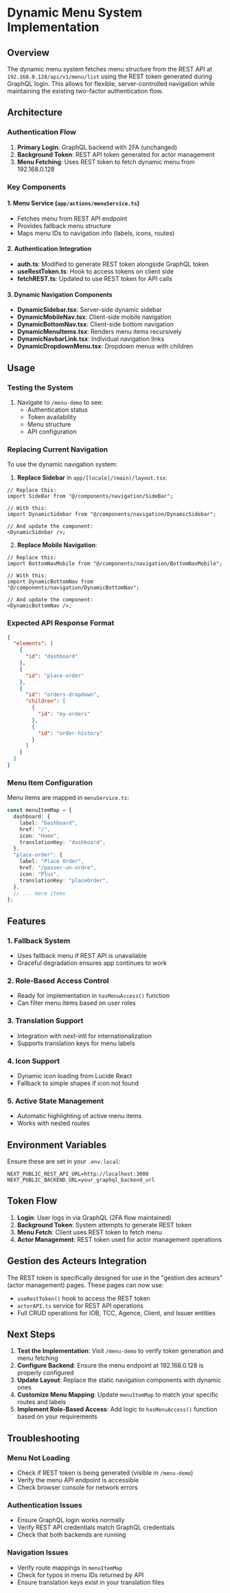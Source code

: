 # Dynamic Menu System Implementation

## Overview

The dynamic menu system fetches menu structure from the REST API at `192.168.0.128/api/v1/menu/list` using the REST token generated during GraphQL login. This allows for flexible, server-controlled navigation while maintaining the existing two-factor authentication flow.

## Architecture

### Authentication Flow

1. **Primary Login**: GraphQL backend with 2FA (unchanged)
2. **Background Token**: REST API token generated for actor management
3. **Menu Fetching**: Uses REST token to fetch dynamic menu from 192.168.0.128

### Key Components

#### 1. Menu Service (`app/actions/menuService.ts`)

- Fetches menu from REST API endpoint
- Provides fallback menu structure
- Maps menu IDs to navigation info (labels, icons, routes)

#### 2. Authentication Integration

- **auth.ts**: Modified to generate REST token alongside GraphQL token
- **useRestToken.ts**: Hook to access tokens on client side
- **fetchREST.ts**: Updated to use REST token for API calls

#### 3. Dynamic Navigation Components

- **DynamicSidebar.tsx**: Server-side dynamic sidebar
- **DynamicMobileNav.tsx**: Client-side mobile navigation
- **DynamicBottomNav.tsx**: Client-side bottom navigation
- **DynamicMenuItems.tsx**: Renders menu items recursively
- **DynamicNavbarLink.tsx**: Individual navigation links
- **DynamicDropdownMenu.tsx**: Dropdown menus with children

## Usage

### Testing the System

1. Navigate to `/menu-demo` to see:
   - Authentication status
   - Token availability
   - Menu structure
   - API configuration

### Replacing Current Navigation

To use the dynamic navigation system:

1. **Replace Sidebar** in `app/[locale]/(main)/layout.tsx`:

```tsx
// Replace this:
import SideBar from "@/components/navigation/SideBar";

// With this:
import DynamicSidebar from "@/components/navigation/DynamicSidebar";

// And update the component:
<DynamicSidebar />;
```

2. **Replace Mobile Navigation**:

```tsx
// Replace this:
import BottomNavMobile from "@/components/navigation/BottomNavMobile";

// With this:
import DynamicBottomNav from "@/components/navigation/DynamicBottomNav";

// And update the component:
<DynamicBottomNav />;
```

### Expected API Response Format

```json
{
  "elements": [
    {
      "id": "dashboard"
    },
    {
      "id": "place-order"
    },
    {
      "id": "orders-dropdown",
      "children": [
        {
          "id": "my-orders"
        },
        {
          "id": "order-history"
        }
      ]
    }
  ]
}
```

### Menu Item Configuration

Menu items are mapped in `menuService.ts`:

```typescript
const menuItemMap = {
  dashboard: {
    label: "Dashboard",
    href: "/",
    icon: "Home",
    translationKey: "dashboard",
  },
  "place-order": {
    label: "Place Order",
    href: "/passer-un-ordre",
    icon: "Plus",
    translationKey: "placeOrder",
  },
  // ... more items
};
```

## Features

### 1. Fallback System

- Uses fallback menu if REST API is unavailable
- Graceful degradation ensures app continues to work

### 2. Role-Based Access Control

- Ready for implementation in `hasMenuAccess()` function
- Can filter menu items based on user roles

### 3. Translation Support

- Integration with next-intl for internationalization
- Supports translation keys for menu labels

### 4. Icon Support

- Dynamic icon loading from Lucide React
- Fallback to simple shapes if icon not found

### 5. Active State Management

- Automatic highlighting of active menu items
- Works with nested routes

## Environment Variables

Ensure these are set in your `.env.local`:

```env
NEXT_PUBLIC_REST_API_URL=http://localhost:3000
NEXT_PUBLIC_BACKEND_URL=your_graphql_backend_url
```

## Token Flow

1. **Login**: User logs in via GraphQL (2FA flow maintained)
2. **Background Token**: System attempts to generate REST token
3. **Menu Fetch**: Client uses REST token to fetch menu
4. **Actor Management**: REST token used for actor management operations

## Gestion des Acteurs Integration

The REST token is specifically designed for use in the "gestion des acteurs" (actor management) pages. These pages can now use:

- `useRestToken()` hook to access the REST token
- `actorAPI.ts` service for REST API operations
- Full CRUD operations for IOB, TCC, Agence, Client, and Issuer entities

## Next Steps

1. **Test the Implementation**: Visit `/menu-demo` to verify token generation and menu fetching
2. **Configure Backend**: Ensure the menu endpoint at 192.168.0.128 is properly configured
3. **Update Layout**: Replace the static navigation components with dynamic ones
4. **Customize Menu Mapping**: Update `menuItemMap` to match your specific routes and labels
5. **Implement Role-Based Access**: Add logic to `hasMenuAccess()` function based on your requirements

## Troubleshooting

### Menu Not Loading

- Check if REST token is being generated (visible in `/menu-demo`)
- Verify the menu API endpoint is accessible
- Check browser console for network errors

### Authentication Issues

- Ensure GraphQL login works normally
- Verify REST API credentials match GraphQL credentials
- Check that both backends are running

### Navigation Issues

- Verify route mappings in `menuItemMap`
- Check for typos in menu IDs returned by API
- Ensure translation keys exist in your translation files
